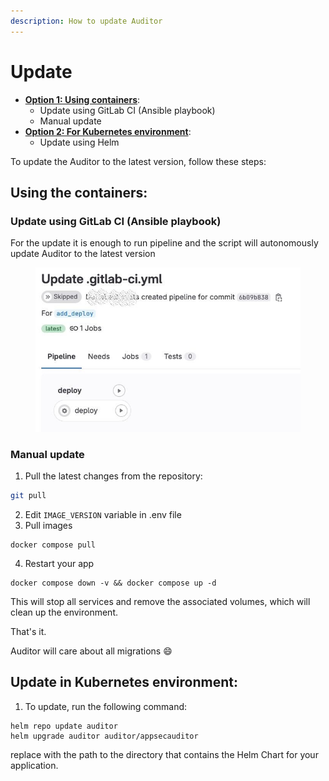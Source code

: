 ```yaml
---
description: How to update Auditor
---
```


# Update

* [**Option 1: Using containers**](update.md#user-content-using-the-containers):
  * Update using GitLab CI (Ansible playbook)
  * Manual update
* [**Option 2: For Kubernetes environment**](update.md#user-content-update-in-kubernetes-environment):
  * Update using Helm

To update the Auditor to the latest version, follow these steps:

## Using the containers: <a href="#user-content-using-the-containers" id="user-content-using-the-containers"></a>

### Update using GitLab CI (Ansible playbook) <a href="#user-content-update-using-gitlab-ci-ansible-playbook" id="user-content-update-using-gitlab-ci-ansible-playbook"></a>

For the update it is enough to run pipeline and the script will autonomously update Auditor to the latest version&#x20;

<figure><img src="../../.gitbook/assets/ci_deploy (1).jpg" alt=""><figcaption></figcaption></figure>

### Manual update <a href="#user-content-manual-update" id="user-content-manual-update"></a>

1. Pull the latest changes from the repository:

```bash
git pull
```

2. Edit `IMAGE_VERSION` variable in .env file&#x20;
3. Pull images

```
docker compose pull
```

4. Restart your app

```
docker compose down -v && docker compose up -d
```

This will stop all services and remove the associated volumes, which will clean up the environment.

That's it.&#x20;

Auditor will care about all migrations :smile:

## Update in Kubernetes environment: <a href="#user-content-update-in-kubernetes-environment" id="user-content-update-in-kubernetes-environment"></a>

1. To update, run the following command:

```
helm repo update auditor
helm upgrade auditor auditor/appsecauditor
```

replace with the path to the directory that contains the Helm Chart for your application.
